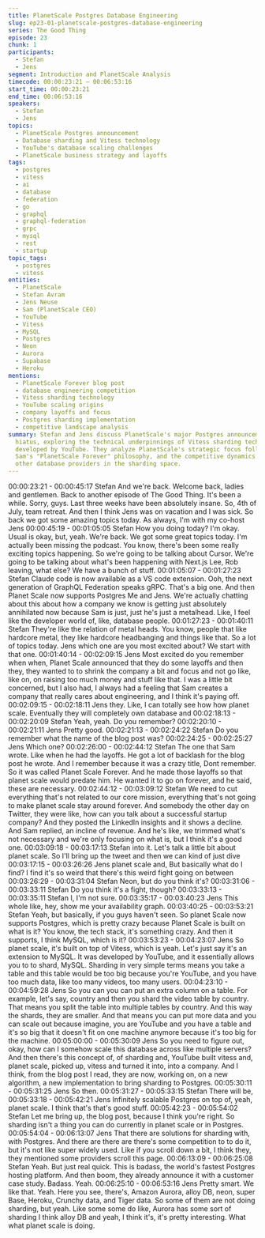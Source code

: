 ```yaml
---
title: PlanetScale Postgres Database Engineering
slug: ep23-01-planetscale-postgres-database-engineering
series: The Good Thing
episode: 23
chunk: 1
participants:
  - Stefan
  - Jens
segment: Introduction and PlanetScale Analysis
timecode: 00:00:23:21 – 00:06:53:16
start_time: 00:00:23:21
end_time: 00:06:53:16
speakers:
  - Stefan
  - Jens
topics:
  - PlanetScale Postgres announcement
  - Database sharding and Vitess technology
  - YouTube's database scaling challenges
  - PlanetScale business strategy and layoffs
tags:
  - postgres
  - vitess
  - ai
  - database
  - federation
  - go
  - graphql
  - graphql-federation
  - grpc
  - mysql
  - rest
  - startup
topic_tags:
  - postgres
  - vitess
entities:
  - PlanetScale
  - Stefan Avram
  - Jens Neuse
  - Sam (PlanetScale CEO)
  - YouTube
  - Vitess
  - MySQL
  - Postgres
  - Neon
  - Aurora
  - Supabase
  - Heroku
mentions:
  - PlanetScale Forever blog post
  - database engineering competition
  - Vitess sharding technology
  - YouTube scaling origins
  - company layoffs and focus
  - Postgres sharding implementation
  - competitive landscape analysis
summary: Stefan and Jens discuss PlanetScale's major Postgres announcement after a
  hiatus, exploring the technical underpinnings of Vitess sharding technology originally
  developed by YouTube. They analyze PlanetScale's strategic focus following layoffs,
  Sam's "PlanetScale Forever" philosophy, and the competitive dynamics with Neon and
  other database providers in the sharding space.
---
```


00:00:23:21 - 00:00:45:17
Stefan
And we're back. Welcome back, ladies and gentlemen. Back to another episode of The Good
Thing. It's been a while. Sorry, guys. Last three weeks have been absolutely insane. So, 4th of
July, team retreat. And then I think Jens was on vacation and I was sick. So back we got some
amazing topics today. As always, I'm with my co-host Jens
00:00:45:19 - 00:01:05:05
Stefan
How you doing today? I'm okay. Usual is okay, but, yeah. We're back. We got some great topics
today. I'm actually been missing the podcast. You know, there's been some really exciting topics
happening. So we're going to be talking about Cursor. We're going to be talking about what's
been happening with Next.js Lee, Rob leaving, what else? We have a bunch of stuff.
00:01:05:07 - 00:01:27:23
Stefan
Claude code is now available as a VS code extension. Ooh, the next generation of GraphQL
Federation speaks gRPC. That's a big one. And then Planet Scale now supports Postgres Me
and Jens. We're actually chatting about this about how a company we know is getting just
absolutely annihilated now because Sam is just, just he's just a metalhead. Like, I feel like the
developer world of, like, database people.
00:01:27:23 - 00:01:40:11
Stefan
They're like the relation of metal heads. You know, people that like hardcore metal, they like
hardcore headbanging and things like that. So a lot of topics today. Jens which one are you
most excited about? We start with that one.
00:01:40:14 - 00:02:09:15
Jens
Most excited do you remember when when, Planet Scale announced that they do some layoffs
and then they, they wanted to to shrink the company a bit and focus and not go like, like on, on
raising too much money and stuff like that. I was a little bit concerned, but I also had, I always
had a feeling that Sam creates a company that really cares about engineering, and I think it's
paying off.
00:02:09:15 - 00:02:18:11
Jens
they.
Like, I can totally see how how planet scale. Eventually they will completely own database and
00:02:18:13 - 00:02:20:09
Stefan
Yeah, yeah. Do you remember?
00:02:20:10 - 00:02:21:11
Jens
Pretty good.
00:02:21:13 - 00:02:24:22
Stefan
Do you remember what the name of the blog post was?
00:02:24:25 - 00:02:25:27
Jens
Which one?
00:02:26:00 - 00:02:44:12
Stefan
The one that Sam wrote. Like when he had the layoffs. He got a lot of backlash for the blog post
he wrote. And I remember because it was a crazy title, Dont remember. So it was called Planet
Scale Forever. And he made those layoffs so that planet scale would predate him. He wanted it
to go on forever, and he said, these are necessary.
00:02:44:12 - 00:03:09:12
Stefan
We need to cut everything that's not related to our core mission, everything that's not going to
make planet scale stay around forever. And somebody the other day on Twitter, they were like,
how can you talk about a successful startup company? And they posted the LinkedIn insights
and it shows a decline. And Sam replied, an incline of revenue. And he's like, we trimmed what's
not necessary and we're only focusing on what is, but I think it's a good one.
00:03:09:18 - 00:03:17:13
Stefan
into it.
Let's talk a little bit about planet scale. So I'll bring up the tweet and then we can kind of just dive
00:03:17:15 - 00:03:26:26
Jens
planet scale and,
But basically what do I find? I find it's so weird that there's this weird fight going on between
00:03:26:29 - 00:03:31:04
Stefan
Neon, but do you think it's?
00:03:31:06 - 00:03:33:11
Stefan
Do you think it's a fight, though?
00:03:33:13 - 00:03:35:11
Stefan
I, I'm not sure.
00:03:35:17 - 00:03:40:23
Jens
This whole like, hey, show me your availability graph.
00:03:40:25 - 00:03:53:21
Stefan
Yeah, but basically, if you guys haven't seen. So planet Scale now supports Postgres, which is
pretty crazy because Planet Scale is built on what is it? You know, the tech stack, it's something
crazy. And then it supports, I think MySQL, which is it?
00:03:53:23 - 00:04:23:07
Jens
So planet scale, it's built on top of Vitess, which is yeah. Let's just say it's an extension to
MySQL. It was developed by YouTube, and it essentially allows you to to shard, MySQL.
Sharding in very simple terms means you take a table and this table would be too big because
you're YouTube, and you have too much data, like too many videos, too many users.
00:04:23:10 - 00:04:59:28
Jens
So you can you can put an extra column on a table. For example, let's say, country and then
you shard the video table by country. That means you split the table into multiple tables by
country. And this way the shards, they are smaller. And that means you can put more data and
you can scale out because imagine, you are YouTube and you have a table and it's so big that it
doesn't fit on one machine anymore because it's too big for the machine.
00:05:00:00 - 00:05:30:09
Jens
So you need to figure out, okay, how can I somehow scale this database across like multiple
servers? And then there's this concept of, of sharding and, YouTube built vitess and, planet
scale, picked up, vitess and turned it into, into a company. And I think, from the blog post I read,
they are now, working on, on a new algorithm, a new implementation to bring sharding to
Postgres.
00:05:30:11 - 00:05:31:25
Jens
So then.
00:05:31:27 - 00:05:33:15
Stefan
There will be,
00:05:33:18 - 00:05:42:21
Jens
Infinitely scalable Postgres on top of, yeah, planet scale. I think that's that's good stuff.
00:05:42:23 - 00:05:54:02
Stefan
Let me bring up, the blog post, because I think you're right. So sharding isn't a thing you can do
currently in planet scale or in Postgres.
00:05:54:04 - 00:06:13:07
Jens
That there are solutions for sharding with, with Postgres. And there are there are there's some
competition to to do it, but it's not like super widely used. Like if you scroll down a bit, I think
they, they mentioned some providers scroll this page.
00:06:13:09 - 00:06:25:08
Stefan
Yeah. But just real quick. This is badass, the world's fastest Postgres hosting platform. And then
boom, they already announce it with a customer case study. Badass. Yeah.
00:06:25:10 - 00:06:53:16
Jens
Pretty smart. We like that. Yeah. Here you see, there's, Amazon Aurora, alloy DB, neon, super
Base, Heroku, Crunchy data, and Tiger data. So some of them are not doing sharding, but yeah.
Like some some do like, Aurora has some sort of sharding I think alloy DB and yeah, I think it's,
it's pretty interesting. What what planet scale is doing.